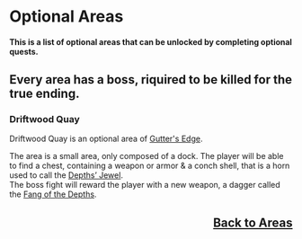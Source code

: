 # Optional Areas

#### This is a list of optional areas that can be unlocked by completing optional quests.

## Every area has a boss, riquired to be killed for the true ending.

### Driftwood Quay
Driftwood Quay is an optional area of [Gutter's Edge](gutter-edge.md).

The area is a small area, only composed of a dock.
The player will be able to find a chest, containing a weapon or armor & a conch shell, that is a horn used to call the [Depths’ Jewel](../bosses/depths-jewel.md).
<br>
The boss fight will reward the player with a new weapon, a dagger called the [Fang of the Depths](../weapons/fang-of-the-depths.md).






<h2 style="text-align: right"><a href="areas.md">Back to Areas</a></h2>
